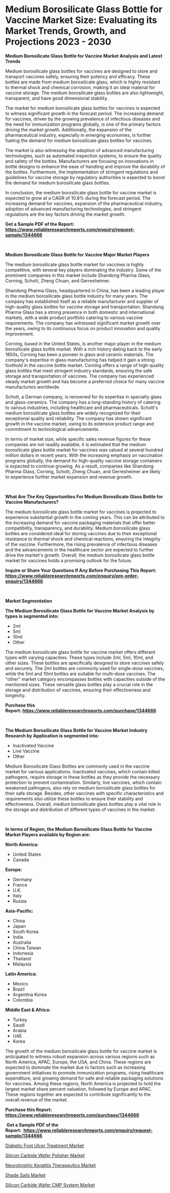 <p><h1>Medium Borosilicate Glass Bottle for Vaccine Market Size: Evaluating its Market Trends, Growth, and Projections 2023 - 2030</h1></p><p><strong>Medium Borosilicate Glass Bottle for Vaccine Market Analysis and Latest Trends</strong></p>
<p><p>Medium borosilicate glass bottles for vaccines are designed to store and transport vaccines safely, ensuring their potency and efficacy. These bottles are made from medium borosilicate glass, which is highly resistant to thermal shock and chemical corrosion, making it an ideal material for vaccine storage. The medium borosilicate glass bottles are also lightweight, transparent, and have good dimensional stability.</p><p>The market for medium borosilicate glass bottles for vaccines is expected to witness significant growth in the forecast period. The increasing demand for vaccines, driven by the growing prevalence of infectious diseases and the need for immunization programs globally, is one of the primary factors driving the market growth. Additionally, the expansion of the pharmaceutical industry, especially in emerging economies, is further fueling the demand for medium borosilicate glass bottles for vaccines.</p><p>The market is also witnessing the adoption of advanced manufacturing technologies, such as automated inspection systems, to ensure the quality and safety of the bottles. Manufacturers are focusing on innovations in bottle designs to enhance the ease of handling and improve the durability of the bottles. Furthermore, the implementation of stringent regulations and guidelines for vaccine storage by regulatory authorities is expected to boost the demand for medium borosilicate glass bottles.</p><p>In conclusion, the medium borosilicate glass bottle for vaccine market is expected to grow at a CAGR of 10.8% during the forecast period. The increasing demand for vaccines, expansion of the pharmaceutical industry, adoption of advanced manufacturing technologies, and stringent regulations are the key factors driving the market growth.</p></p>
<p><strong>Get a Sample PDF of the Report:&nbsp; <a href="https://www.reliableresearchreports.com/enquiry/request-sample/1344666">https://www.reliableresearchreports.com/enquiry/request-sample/1344666</a></strong></p>
<p>&nbsp;</p>
<p><strong>Medium Borosilicate Glass Bottle for Vaccine Major Market Players</strong></p>
<p><p>The medium borosilicate glass bottle market for vaccines is highly competitive, with several key players dominating the industry. Some of the prominent companies in this market include Shandong Pharma Glass, Corning, Schott, Zheng Chuan, and Gerresheimer.</p><p>Shandong Pharma Glass, headquartered in China, has been a leading player in the medium borosilicate glass bottle industry for many years. The company has established itself as a reliable manufacturer and supplier of high-quality glass bottles for vaccine storage and transportation. Shandong Pharma Glass has a strong presence in both domestic and international markets, with a wide product portfolio catering to various vaccine requirements. The company has witnessed significant market growth over the years, owing to its continuous focus on product innovation and quality improvement.</p><p>Corning, based in the United States, is another major player in the medium borosilicate glass bottle market. With a rich history dating back to the early 1850s, Corning has been a pioneer in glass and ceramic materials. The company's expertise in glass manufacturing has helped it gain a strong foothold in the vaccine bottle market. Corning offers a range of high-quality glass bottles that meet stringent industry standards, ensuring the safe storage and transportation of vaccines. The company has experienced steady market growth and has become a preferred choice for many vaccine manufacturers worldwide.</p><p>Schott, a German company, is renowned for its expertise in specialty glass and glass-ceramics. The company has a long-standing history of catering to various industries, including healthcare and pharmaceuticals. Schott's medium borosilicate glass bottles are widely recognized for their exceptional quality and reliability. The company has shown significant growth in the vaccine market, owing to its extensive product range and commitment to technological advancements.</p><p>In terms of market size, while specific sales revenue figures for these companies are not readily available, it is estimated that the medium borosilicate glass bottle market for vaccines was valued at several hundred million dollars in recent years. With the increasing emphasis on vaccination programs globally, the demand for high-quality vaccine storage containers is expected to continue growing. As a result, companies like Shandong Pharma Glass, Corning, Schott, Zheng Chuan, and Gerresheimer are likely to experience further market expansion and revenue growth.</p></p>
<p>&nbsp;</p>
<p><strong>What Are The Key Opportunities For Medium Borosilicate Glass Bottle for Vaccine Manufacturers?</strong></p>
<p><p>The medium borosilicate glass bottle market for vaccines is projected to experience substantial growth in the coming years. This can be attributed to the increasing demand for vaccine packaging materials that offer better compatibility, transparency, and durability. Medium borosilicate glass bottles are considered ideal for storing vaccines due to their exceptional resistance to thermal shock and chemical reactions, ensuring the integrity of the vaccine. Furthermore, the rising prevalence of infectious diseases and the advancements in the healthcare sector are expected to further drive the market's growth. Overall, the medium borosilicate glass bottle market for vaccines holds a promising outlook for the future.</p></p>
<p><strong>Inquire or Share Your Questions If Any Before Purchasing This Report: <a href="https://www.reliableresearchreports.com/enquiry/pre-order-enquiry/1344666">https://www.reliableresearchreports.com/enquiry/pre-order-enquiry/1344666</a></strong></p>
<p>&nbsp;</p>
<p><strong>Market Segmentation</strong></p>
<p><strong>The Medium Borosilicate Glass Bottle for Vaccine Market Analysis by types is segmented into:</strong></p>
<p><ul><li>2ml</li><li>5ml</li><li>10ml</li><li>Other</li></ul></p>
<p><p>The medium borosilicate glass bottle for vaccine market offers different types with varying capacities. These types include 2ml, 5ml, 10ml, and other sizes. These bottles are specifically designed to store vaccines safely and securely. The 2ml bottles are commonly used for single-dose vaccines, while the 5ml and 10ml bottles are suitable for multi-dose vaccines. The "other" market category encompasses bottles with capacities outside of the mentioned sizes. These versatile glass bottles play a crucial role in the storage and distribution of vaccines, ensuring their effectiveness and longevity.</p></p>
<p><strong>Purchase this Report:&nbsp;<a href="https://www.reliableresearchreports.com/purchase/1344666">https://www.reliableresearchreports.com/purchase/1344666</a></strong></p>
<p>&nbsp;</p>
<p><strong>The Medium Borosilicate Glass Bottle for Vaccine Market Industry Research by Application is segmented into:</strong></p>
<p><ul><li>Inactivated Vaccine</li><li>Live Vaccine</li><li>Other</li></ul></p>
<p><p>Medium Borosilicate Glass Bottles are commonly used in the vaccine market for various applications. Inactivated vaccines, which contain killed pathogens, require storage in these bottles as they provide the necessary protection to prevent contamination. Similarly, live vaccines, which contain weakened pathogens, also rely on medium borosilicate glass bottles for their safe storage. Besides, other vaccines with specific characteristics and requirements also utilize these bottles to ensure their stability and effectiveness. Overall, medium borosilicate glass bottles play a vital role in the storage and distribution of different types of vaccines in the market.</p></p>
<p>&nbsp;</p>
<p><strong>In terms of Region, the Medium Borosilicate Glass Bottle for Vaccine Market Players available by Region are:</strong></p>
<p>
    <p> <strong> North America: </strong>
        <ul>
            <li>United States</li>
            <li>Canada</li>
        </ul>
        </p> 
    <p> <strong> Europe: </strong>
        <ul>
            <li>Germany</li>
            <li>France</li>
            <li>U.K.</li>
            <li>Italy</li>
            <li>Russia</li>
        </ul>
        </p> 
    <p> <strong> Asia-Pacific: </strong>
        <ul>
            <li>China</li>
            <li>Japan</li>
            <li>South Korea</li>
            <li>India</li>
            <li>Australia</li>
            <li>China Taiwan</li>
            <li>Indonesia</li>
            <li>Thailand</li>
            <li>Malaysia</li>
        </ul>
        </p> 
    <p> <strong> Latin America: </strong>
        <ul>
            <li>Mexico</li>
            <li>Brazil</li>
            <li>Argentina Korea</li>
            <li>Colombia</li>
        </ul>
        </p> 
    <p> <strong> Middle East & Africa: </strong>
        <ul>
            <li>Turkey</li>
            <li>Saudi</li>
            <li>Arabia</li>
            <li>UAE</li>
            <li>Korea</li>
        </ul>
    </p>
    </p>
<p><p>The growth of the medium borosilicate glass bottle for vaccine market is anticipated to witness robust expansion across various regions such as North America, APAC, Europe, the USA, and China. These regions are expected to dominate the market due to factors such as increasing government initiatives to promote immunization programs, rising healthcare expenditure, and growing demand for safe and reliable packaging solutions for vaccines. Among these regions, North America is projected to hold the largest market share percent valuation, followed by Europe and APAC. These regions together are expected to contribute significantly to the overall revenue of the market.</p></p>
<p><strong>Purchase this Report: <a href="https://www.reliableresearchreports.com/purchase/1344666">https://www.reliableresearchreports.com/purchase/1344666</a></strong></p>
<p>&nbsp;<strong>Get a Sample PDF of the Report:&nbsp;&nbsp;<a href="https://www.reliableresearchreports.com/enquiry/request-sample/1344666">https://www.reliableresearchreports.com/enquiry/request-sample/1344666</a></strong></p>
<p><strong></strong></p>
<p><p><a href="https://medium.com/@hesterorn1944/diabetic-foot-ulcer-treatment-market-insight-market-trends-growth-forecasted-from-2023-to-2030-479118902dd9">Diabetic Foot Ulcer Treatment Market</a></p><p><a href="https://www.linkedin.com/pulse/silicon-carbide-wafer-polisher-market-size-2023-2030-global-vvcee/">Silicon Carbide Wafer Polisher Market</a></p><p><a href="https://github.com/RichRobinson5/Market-Research-Report-List-2/blob/main/neurotrophic-keratitis-therapeutics-market.md">Neurotrophic Keratitis Therapeutics Market</a></p><p><a href="https://medium.com/@amaliarobel/shade-sails-market-size-growth-forecast-2023-2030-e90e632926d6">Shade Sails Market</a></p><p><a href="https://www.linkedin.com/pulse/silicon-carbide-wafer-cmp-system-market-size-share-global-2hjbe/">Silicon Carbide Wafer CMP System Market</a></p></p>
